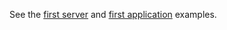 See the [first server](/technical-resources/restlet-framework/guide/2.2/introduction/first-steps/first-server "First server")
and [first application](/technical-resources/restlet-framework/guide/2.2/introduction/first-steps/first-application "First application")
examples.
